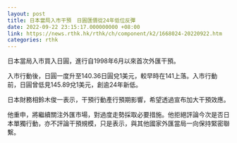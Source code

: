 ```yaml
---
layout: post
title: 日本當局入市干預　日圓匯價從24年低位反彈
date: 2022-09-22 23:15:17.000000000 +08:00
link: https://news.rthk.hk/rthk/ch/component/k2/1668024-20220922.htm
categories: rthk
---
```


日本當局入市買入日圓，進行自1998年6月以來首次外匯干預。

入市行動後，日圓一度升至140.36日圓兌1美元，較早時在141上落。入市行動前，日圓曾低見145.89兌1美元，創逾24年新低。

日本財務相鈴木俊一表示，干預行動產行預期影響，希望透過宣布加大干預效應。

他重申，將繼續關注外匯市場，對過度走勢採取必要措施。他拒絕評論今次是否日本單獨行動，亦不評論干預規模，只是表示，與其他國家外匯當局一向保持緊密聯繫。
